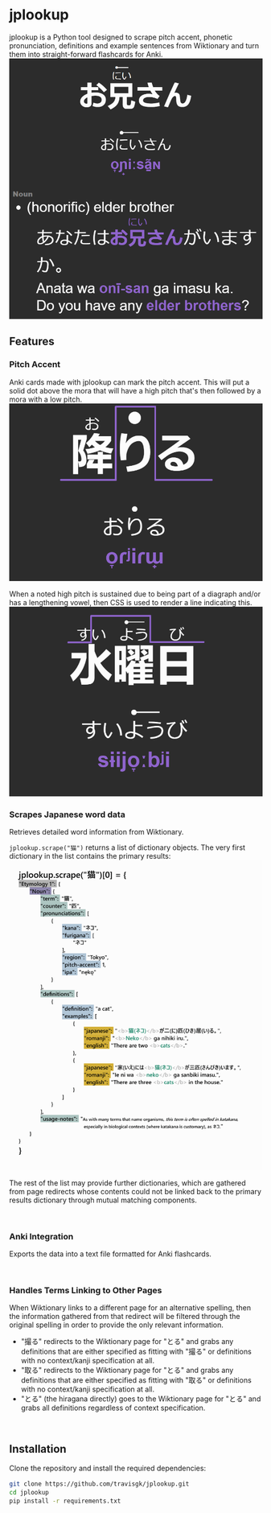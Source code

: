 # jplookup
jplookup is a Python tool designed to scrape pitch accent, phonetic pronunciation, definitions and example sentences from Wiktionary and turn them into straight-forward flashcards for Anki.
![oniisan](example-outputs/oniisan-sample.png)

## Features
### Pitch Accent
Anki cards made with jplookup can mark the pitch accent.
This will put a solid dot above the mora that will have a high pitch that's then followed by a mora with a low pitch.
![oriru](example-outputs/oriru-sample.png)

When a noted high pitch is sustained due to being part of a diagraph and/or has a lengthening vowel, then CSS is used to render a line indicating this.
![suiyoobi](example-outputs/suiyoobi-sample.png)

### Scrapes Japanese word data
Retrieves detailed word information from Wiktionary.

`jplookup.scrape("猫")` returns a list of dictionary objects.
The very first dictionary in the list contains the primary results:
![neko](example-outputs/neko-sample.png)

The rest of the list may provide further dictionaries, which are gathered from page redirects whose contents could not be linked back to the primary results dictionary through mutual matching components.

<br>

### Anki Integration 
Exports the data into a text file formatted for Anki flashcards.

<br>

### Handles Terms Linking to Other Pages
When Wiktionary links to a different page for an alternative spelling, then the information gathered from that redirect will be filtered through the original spelling in order to provide the only relevant information. 
- "撮る" redirects to the Wiktionary page for "とる" and grabs any definitions that are either specified as fitting with "撮る" or definitions with no context/kanji specification at all.
- "取る" redirects to the Wiktionary page for "とる" and grabs any definitions that are either specified as fitting with "取る" or definitions with no context/kanji specification at all.
- "とる" (the hiragana directly) goes to the Wiktionary page for "とる" and grabs all definitions regardless of context specification.

<br>

## Installation

Clone the repository and install the required dependencies:

```bash
git clone https://github.com/travisgk/jplookup.git
cd jplookup
pip install -r requirements.txt
```
